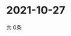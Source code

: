 # 2021-10-27
  共 0条

  <!-- BEGIN -->
  <!-- 最后更新时间Wed Oct 27 2021 17:11:24 GMT+0000 (Coordinated Universal Time) -->
  
  <!-- END -->
  
  